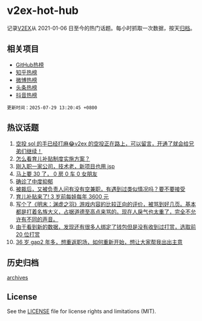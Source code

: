 # v2ex-hot-hub

 记录[V2EX](https://www.v2ex.com/)从 2021-01-06 日至今的热门话题。每小时抓取一次数据，按天[归档](archives)。
 
 ## 相关项目

- [GitHub热榜](https://github.com/snaildev/github-hot-hub)
- [知乎热榜](https://github.com/snaildev/zhihu-hot-hub)
- [微博热榜](https://github.com/snaildev/weibo-hot-hub)
- [头条热榜](https://github.com/snaildev/toutiao-hot-hub)
- [抖音热榜](https://github.com/snaildev/douyin-hot-hub)


 `更新时间：2025-07-29 13:20:45 +0800`

## 热议话题

1. [空投 sol 的手已经打麻😂v2ex 的空投正在路上，可以留言，开通了就会给兄弟们继续！](https://www.v2ex.com/t/1148293)
1. [怎么看育儿补贴制度实施方案？](https://www.v2ex.com/t/1148299)
1. [刚入职一家公司，技术老，新项目也用 jsp](https://www.v2ex.com/t/1148297)
1. [马上要 30 了， 0 房 0 车 0 女朋友](https://www.v2ex.com/t/1148250)
1. [确诊了中度抑郁](https://www.v2ex.com/t/1148230)
1. [被裁后，又被负责人问有没有空兼职，有遇到过类似情况吗？要不要接受](https://www.v2ex.com/t/1148212)
1. [育儿补贴来了! 3 岁前每娃每年 3600 元](https://www.v2ex.com/t/1148291)
1. [写个了《明末：渊虚之羽》游戏内容的比较正向的评价，被骂到好几页。基本都是打着名族大义，占据道德至高点来骂的。现在人戾气也太重了，完全不允许有不同的声音。](https://www.v2ex.com/t/1148382)
1. [由于看到新的数据，发现还有很多人绑定了钱包但是没有收到过打赏，选取前 20 位打赏](https://www.v2ex.com/t/1148401)
1. [36 岁 gap2 年多，想重返职场，如何重新开始，想让大家帮我出出主意](https://www.v2ex.com/t/1148217)

## 历史归档

[archives](archives)

## License

See the [LICENSE](LICENSE) file for license rights and limitations (MIT).
